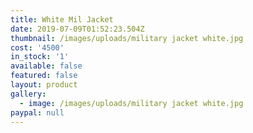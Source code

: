 ```yaml
---
title: White Mil Jacket
date: 2019-07-09T01:52:23.504Z
thumbnail: /images/uploads/military jacket white.jpg
cost: '4500'
in_stock: '1'
available: false
featured: false
layout: product
gallery:
  - image: /images/uploads/military jacket white.jpg
paypal: null
---
```

